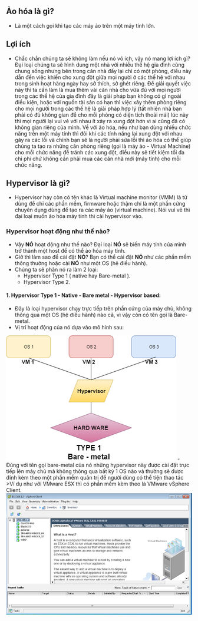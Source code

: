 ## Ảo hóa là gì?
- Là một cách gọi khi tạo các máy ảo trên một máy tính lớn.
## Lợi ích
- Chắc chắn chúng ta sẽ không làm nếu nó vô ích, vậy nó mang lợi ích gì? Đại loại chúng ta sẽ hình dung một nhà với nhiều thế hệ gia đình cùng chung sống nhưng bên trong căn nhà đấy lại chỉ có một phòng, điều này dẫn đến việc khiến cho xung đột giữa mọi người ở các thế hệ với nhau trong sinh hoạt hàng ngày hay sở thích, sở ghét riêng. Để giải quyết việc này thì ta cần làm là mua thêm vài căn nhà cho vừa đủ với mọi người trong các thế hệ của gia đình đây là giải pháp bạn không có gì ngoài điều kiện, hoặc với nguồn tài sản có hạn thì việc xây thêm phòng riêng cho mọi người trong các thế hệ là giải pháp hợp lý (tất nhiên nhà bạn phải có đủ không gian để cho mỗi phòng có diện tích thoải mái) lúc này thì mọi người lại vui vẻ với nhau ít xảy ra xung đột hơn vì ai cũng đã có không gian riêng của mình. Về với ảo hóa, nếu như bạn dùng nhiều chức năng trên một máy tính thì đôi khi các tính năng lại xung đột với nhau gây ra các lỗi và chính bạn sẽ là người phải sửa lỗi thì ảo hóa có thể giúp chúng ta tạo ra những căn phòng riêng (gọi là máy ảo - Virtual Machine) cho mỗi chức năng để tránh các xung đột, điều này sẽ tiết kiệm tối đa chi phí chứ không cần phải mua các căn nhà mới (máy tính) cho mỗi chức năng.
## Hypervisor là gì?
- Hypervisor hay còn có tên khác là Virtual machine monitor (VMM) là từ dùng để chỉ các phần mềm, firmware hoặc thậm chí là một phần cứng chuyên dụng dùng để tạo ra các máy ảo (virtual machine). Nói vui vẻ thì đại loại muốn ảo hóa máy tính thì cài hypervisor vào.
### Hypervisor hoạt động như thế nào?
- Vậy **NÓ** hoạt động như thế nào? Đại loại **NÓ** sẽ biến máy tính của mình trở thành một host để có thể ảo hóa máy tính.
- Giờ thì làm sao để cài đặt **NÓ**? Bạn có thể cài đặt **NÓ** như các phần mềm thông thường hoặc cài **NÓ** như một OS (hệ điều hành).
- Chúng ta sẽ phân nó ra làm 2 loại:
  - Hypervisor Type 1 ( native hay Bare-metal ).
  - Hypervisor Type 2.
#### 1. Hypervisor Type 1 - Native - Bare metal - Hypervisor based:
- Đây là loại hypervisor chạy trực tiếp trên phần cứng của máy chủ, không thông qua một OS (hệ điều hành) nào cả, vì vậy còn có tên gọi là Bare-metal.
- Vị trí hoạt động của nó dựa vào mô hình sau:
<img src = "https://github.com/toan207/VMware-note/blob/master/images/1%20-%20Hypervisor%20Type%201%20-%201.png">
- Đúng với tên gọi bare-metal của nó những hypervisor này được cài đặt trực tiếp lên máy chủ mà không thông qua bất kỳ 1 OS nào và thường sẽ được đính kèm theo một phần mềm quản trị để người dùng có thể tiện thao tác 
>Ví dụ như với VMware ESX thì có phần mềm kèm theo là VMware vSphere Client.

<img src = "https://github.com/toan207/VMware-note/blob/master/images/1%20-%20Hypervisor%20Type%201%20-%202.png">
